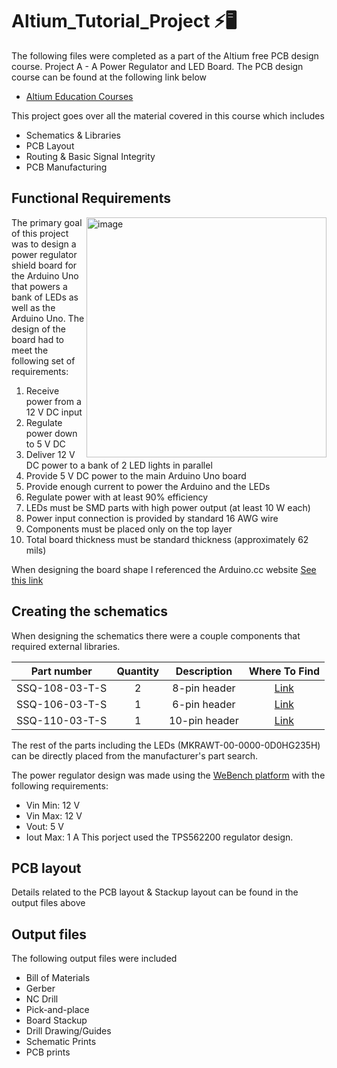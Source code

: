 # Altium_Tutorial_Project ⚡🖥️
The following files were completed as a part of the Altium free PCB design course. Project A - A Power Regulator and LED Board. The PCB design course can be found at the following link below
* [Altium Education Courses](https://education.altium.com/)

This project goes over all the material covered in this course which includes
* Schematics & Libraries
* PCB Layout
* Routing & Basic Signal Integrity
* PCB Manufacturing

## Functional Requirements

<img width="384" alt="image" align = 'Right' src="https://user-images.githubusercontent.com/73625971/209628494-6ed77d6c-a733-4575-81ec-dead882f790e.png">

The primary goal of this project was to design a power regulator shield board for the Arduino Uno that powers a bank of LEDs as well as the Arduino Uno. The design of the board had to meet the following set of requirements:

1. Receive power from a 12 V DC input
2. Regulate power down to 5 V DC
3. Deliver 12 V DC power to a bank of 2 LED lights in parallel
4. Provide 5 V DC power to the main Arduino Uno board
5. Provide enough current to power the Arduino and the LEDs
6. Regulate power with at least 90% efficiency
7. LEDs must be SMD parts with high power output (at least 10 W each)
8. Power input connection is provided by standard 16 AWG wire
9. Components must be placed only on the top layer
10. Total board thickness must be standard thickness (approximately 62 mils)

When designing the board shape I referenced the Arduino.cc website [See this link](https://store-usa.arduino.cc/products/arduino-uno-rev3/?selectedStore=us)

## Creating the schematics
When designing the schematics there were a couple components that required external libraries.

|   **Part number**  | **Quantity** | **Description** | **Where To Find** |
| ------------- |:-------------:|:-------------:|:-------------:|
| SSQ-108-03-T-S| 2            | 8-pin header | [Link](https://www.samtec.com/products/ssq-108-03-t-s)| 
| SSQ-106-03-T-S| 1            | 6-pin header | [Link](https://www.samtec.com/products/ssq-106-03-t-s)| 
| SSQ-110-03-T-S| 1            | 10-pin header | [Link](https://www.samtec.com/products/ssq-110-03-t-s)| 

The rest of the parts including the LEDs (MKRAWT-00-0000-0D0HG235H) can be directly placed from the manufacturer's part search.

The power regulator design was made using the [WeBench platform](https://webench.ti.com/power-designer/) with the following requirements:
* Vin Min: 12 V 
* Vin Max: 12 V 
* Vout: 5 V 
* Iout Max: 1 A
This porject used the TPS562200 regulator design.

## PCB layout
Details related to the PCB layout & Stackup layout can be found in the output files above

## Output files
The following output files were included
* Bill of Materials
* Gerber
* NC Drill 
* Pick-and-place
* Board Stackup
* Drill Drawing/Guides
* Schematic Prints
* PCB prints
